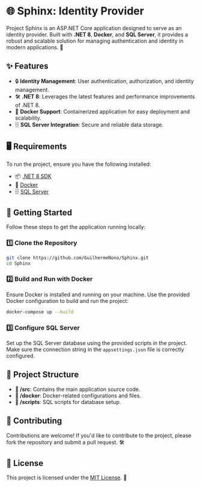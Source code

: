 
# 🌐 Sphinx: Identity Provider

Project Sphinx is an ASP.NET Core application designed to serve as an identity provider. Built with **.NET 8**, **Docker**, and **SQL Server**, it provides a robust and scalable solution for managing authentication and identity in modern applications. 🚀

## ✨ Features

- 🔒 **Identity Management**: User authentication, authorization, and identity management.
- 🛠️ **.NET 8**: Leverages the latest features and performance improvements of .NET 8.
- 🐳 **Docker Support**: Containerized application for easy deployment and scalability.
- 🗄️ **SQL Server Integration**: Secure and reliable data storage.

## 🖥️ Requirements

To run the project, ensure you have the following installed:

- 📦 [.NET 8 SDK](https://dotnet.microsoft.com/download/dotnet/8.0)
- 🐳 [Docker](https://www.docker.com/)
- 🗄️ [SQL Server](https://www.microsoft.com/en-us/sql-server)

## 🚀 Getting Started

Follow these steps to get the application running locally:

### 1️⃣ Clone the Repository
```bash
git clone https://github.com/GuilhermeNono/Sphinx.git
cd Sphinx
```

### 2️⃣ Build and Run with Docker
Ensure Docker is installed and running on your machine. Use the provided Docker configuration to build and run the project:
```bash
docker-compose up --build
```

### 3️⃣ Configure SQL Server
Set up the SQL Server database using the provided scripts in the project. Make sure the connection string in the `appsettings.json` file is correctly configured.

## 📂 Project Structure

- **📁 /src**: Contains the main application source code.
- **📁 /docker**: Docker-related configurations and files.
- **📁 /scripts**: SQL scripts for database setup.

## 🤝 Contributing

Contributions are welcome! If you'd like to contribute to the project, please fork the repository and submit a pull request. 🛠️

## 📜 License

This project is licensed under the [MIT License](LICENSE). 📝
